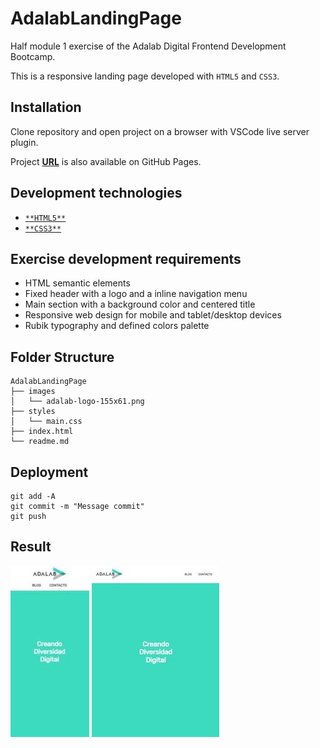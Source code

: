 # **AdalabLandingPage**

Half module 1 exercise of the Adalab Digital Frontend Development Bootcamp.

This is a responsive landing page developed with `HTML5` and `CSS3`.

## **Installation**

Clone repository and open project on a browser with VSCode live server plugin.

Project **[URL](https://anaguerraabaroa.github.io/AdalabLandingPage/)** is also available on GitHub Pages.

## **Development technologies**

- [`**HTML5**`](https://html.spec.whatwg.org/)
- [`**CSS3**`](https://www.w3.org/Style/CSS/)

## **Exercise development requirements**

- HTML semantic elements
- Fixed header with a logo and a inline navigation menu
- Main section with a background color and centered title
- Responsive web design for mobile and tablet/desktop devices
- Rubik typography and defined colors palette

## **Folder Structure**

```
AdalabLandingPage
├── images
│   └── adalab-logo-155x61.png
├── styles
│   └── main.css
├── index.html
└── readme.md
```

## **Deployment**

```
git add -A
git commit -m "Message commit"
git push
```

## **Result**

![Mobile version](./images/landing_mobile.jpg) ![Tablet version](./images/landing_tablet.jpg)
